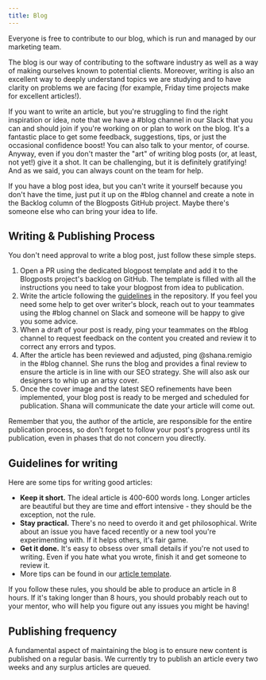 ```yaml
---
title: Blog
---
```


Everyone is free to contribute to our blog, which is run and managed by our marketing team.

The blog is our way of contributing to the software industry as well as a way of making ourselves
known to potential clients. Moreover, writing is also an excellent way to deeply understand topics
we are studying and to have clarity on problems we are facing (for example, Friday time projects
make for excellent articles!).

If you want to write an article, but you're struggling to find the right inspiration or idea, note
that we have a #blog channel in our Slack that you can and should join if you're working on or
plan to work on the blog. It's a fantastic place to get some feedback, suggestions, tips, or just
the occasional confidence boost! You can also talk to your mentor, of course. Anyway, even if you
don't master the "art" of writing blog posts (or, at least, not yet!) give it a shot. It can be
challenging, but it is definitely gratifying! And as we said, you can always count on the team for
help.

If you have a blog post idea, but you can't write it yourself because you don't have the time, just
put it up on the #blog channel and create a note in the Backlog column of the Blogposts GitHub
project. Maybe there's someone else who can bring your idea to life.

## Writing & Publishing Process

You don't need approval to write a blog post, just follow these simple steps. 

1. Open a PR using the dedicated blogpost template and add it to the Blogposts project's backlog on
   GitHub. The template is filled with all the instructions you need to take your blogpost from
   idea to publication.
2. Write the article following the [guidelines][template] in the repository. If you feel you need
   some help to get over writer's block, reach out to your teammates using the #blog channel on
   Slack and someone will be happy to give you some advice.
3. When a draft of your post is ready, ping your teammates on the #blog channel to request feedback
   on the content you created and review it to correct any errors and typos.
4. After the article has been reviewed and adjusted, ping @shana.remigio in the #blog channel. She
   runs the blog and provides a final review to ensure the article is in line with our SEO strategy.
   She will also ask our designers to whip up an artsy cover.
5. Once the cover image and the latest SEO refinements have been implemented, your blog post is
   ready to be merged and scheduled for publication. Shana will communicate the date your article
   will come out.

Remember that you, the author of the article, are responsible for the entire publication process, so 
don't forget to follow your post's progress until its publication, even in phases that do not 
concern you directly.

## Guidelines for writing

Here are some tips for writing good articles:

- **Keep it short.** The ideal article is 400-600 words long. Longer articles are beautiful but they 
  are time and effort intensive - they should be the exception, not the rule.
- **Stay practical.** There's no need to overdo it and get philosophical. Write about an issue you 
  have faced recently or a new tool you're experimenting with. If it helps others, it's fair game.
- **Get it done.** It's easy to obsess over small details if you're not used to writing. Even if you
  hate what you wrote, finish it and get someone to review it.
- More tips can be found in our [article template][template].

If you follow these rules, you should be able to produce an article in 8 hours. If it's taking
longer than 8 hours, you should probably reach out to your mentor, who will help you figure out any
issues you might be having!

[template]: https://github.com/nebulab/nebulab/blob/master/source/blog/posts/2050-01-01-blogpost-template.html.markdown 

## Publishing frequency

A fundamental aspect of maintaining the blog is to ensure new content is published on a regular
basis. We currently try to publish an article every two weeks and any surplus articles are queued.
